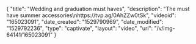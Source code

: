 {
    "title": "Wedding and graduation must haves",
    "description": "The must have summer accessories\nhttps:\/\/tvp.ag\/0AhZZw0tSk",
    "videoid": "165023091",
    "date_created": "1529790969",
    "date_modified": "1529792236",
    "type": "captivate",
    "layout": "video",
    "url": "\/v\/img-64141\/165023091"
}